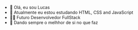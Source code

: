 - 👋 Olá, eu sou Lucas
- 🌱 Atualmente eu estou estudando HTML, CSS and JavaScript
- 👨‍💻 Futuro Desenvolvedor FullStack
- 🚀 Dando sempre o melhhor de si no que faz


